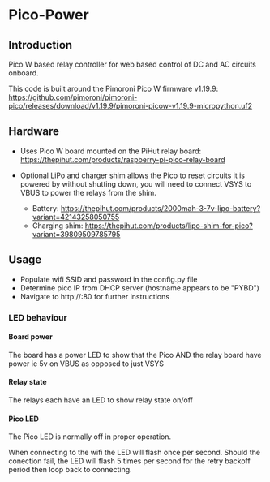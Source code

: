 # Pico-Power

## Introduction

Pico W based relay controller for web based control of DC and AC circuits onboard.

This code is built around the Pimoroni Pico W firmware v1.19.9: https://github.com/pimoroni/pimoroni-pico/releases/download/v1.19.9/pimoroni-picow-v1.19.9-micropython.uf2

## Hardware
- Uses Pico W board mounted on the PiHut relay board: https://thepihut.com/products/raspberry-pi-pico-relay-board

- Optional LiPo and charger shim allows the Pico to reset circuits it is powered by without shutting down, you will need to connect VSYS to VBUS to power the relays from the shim.
  - Battery: https://thepihut.com/products/2000mah-3-7v-lipo-battery?variant=42143258050755
  - Charging shim: https://thepihut.com/products/lipo-shim-for-pico?variant=39809509785795

## Usage
- Populate wifi SSID and password in the config.py file
- Determine pico IP from DHCP server (hostname appears to be "PYBD")
- Navigate to http://<pico IP>:80 for further instructions

### LED behaviour
#### Board power
The board has a power LED to show that the Pico AND the relay board have power ie 5v on VBUS as opposed to just VSYS
#### Relay state
The relays each have an LED to show relay state on/off
#### Pico LED
The Pico LED is normally off in proper operation.

When connecting to the wifi the LED will flash once per second. Should the conection fail, the LED will flash 5 times per second for the retry backoff period then loop back to connecting.